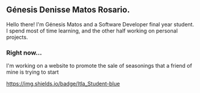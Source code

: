 ## Génesis Denisse Matos Rosario. 

Hello there! I'm Génesis Matos and a Software Developer final year student. 
I spend most of time learning, and the other half working on personal projects.


### Right now...

I'm working on a website to promote the sale of seasonings that a friend of mine is trying to start






https://img.shields.io/badge/Itla_Student-blue
